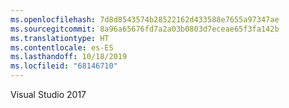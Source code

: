 ```yaml
---
ms.openlocfilehash: 7d8d8543574b28522162d433588e7655a97347ae
ms.sourcegitcommit: 8a96a65676fd7a2a03b0803d7eceae65f3fa142b
ms.translationtype: HT
ms.contentlocale: es-ES
ms.lasthandoff: 10/18/2019
ms.locfileid: "68146710"
---
```

Visual Studio 2017
